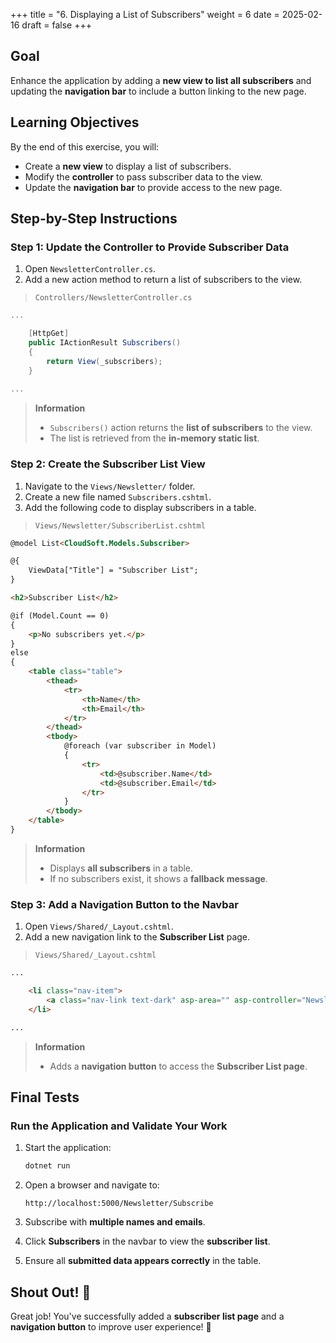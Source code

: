 +++
title = "6. Displaying a List of Subscribers"
weight = 6
date = 2025-02-16
draft = false
+++

## Goal

Enhance the application by adding a **new view to list all subscribers** and updating the **navigation bar** to include a button linking to the new page.

## Learning Objectives

By the end of this exercise, you will:

- Create a **new view** to display a list of subscribers.
- Modify the **controller** to pass subscriber data to the view.
- Update the **navigation bar** to provide access to the new page.

## Step-by-Step Instructions

### Step 1: Update the Controller to Provide Subscriber Data

1. Open `NewsletterController.cs`.
2. Add a new action method to return a list of subscribers to the view.

> `Controllers/NewsletterController.cs`

```csharp
...

    [HttpGet]
    public IActionResult Subscribers()
    {
        return View(_subscribers);
    }
    
...
```

> **Information**
> 
> - `Subscribers()` action returns the **list of subscribers** to the view.
> - The list is retrieved from the **in-memory static list**.


### Step 2: Create the Subscriber List View

1. Navigate to the `Views/Newsletter/` folder.
2. Create a new file named `Subscribers.cshtml`.
3. Add the following code to display subscribers in a table.

> `Views/Newsletter/SubscriberList.cshtml`

```html
@model List<CloudSoft.Models.Subscriber>

@{
    ViewData["Title"] = "Subscriber List";
}

<h2>Subscriber List</h2>

@if (Model.Count == 0)
{
    <p>No subscribers yet.</p>
}
else
{
    <table class="table">
        <thead>
            <tr>
                <th>Name</th>
                <th>Email</th>
            </tr>
        </thead>
        <tbody>
            @foreach (var subscriber in Model)
            {
                <tr>
                    <td>@subscriber.Name</td>
                    <td>@subscriber.Email</td>
                </tr>
            }
        </tbody>
    </table>
}
```

> **Information**
>
> - Displays **all subscribers** in a table.
> - If no subscribers exist, it shows a **fallback message**.


### Step 3: Add a Navigation Button to the Navbar

1. Open `Views/Shared/_Layout.cshtml`.
2. Add a new navigation link to the **Subscriber List** page.

> `Views/Shared/_Layout.cshtml`

```html
...

    <li class="nav-item">
	    <a class="nav-link text-dark" asp-area="" asp-controller="Newsletter" asp-action="Subscribers">Subscribers</a>
	</li>

...
```

> **Information**
> 
> - Adds a **navigation button** to access the **Subscriber List page**.


## Final Tests

### Run the Application and Validate Your Work

1. Start the application:

	```bash
	dotnet run
	```

2. Open a browser and navigate to:
	
	```
	http://localhost:5000/Newsletter/Subscribe
	```
3. Subscribe with **multiple names and emails**.
4. Click **Subscribers** in the navbar to view the **subscriber list**.
5. Ensure all **submitted data appears correctly** in the table.


## **Shout Out! 🎉**
Great job! You've successfully added a **subscriber list page** and a **navigation button** to improve user experience! 🚀


